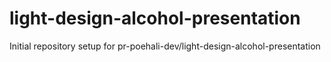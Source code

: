 # light-design-alcohol-presentation

Initial repository setup for pr-poehali-dev/light-design-alcohol-presentation